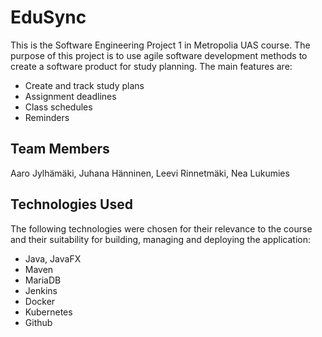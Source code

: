 # EduSync
This is the Software Engineering Project 1 in Metropolia UAS course. The purpose of this project is to use
agile software development methods to create a software product for study planning. The main features are:
- Create and track study plans
- Assignment deadlines
- Class schedules
- Reminders

## Team Members
Aaro Jylhämäki, Juhana Hänninen, Leevi Rinnetmäki, Nea Lukumies

## Technologies Used
The following technologies were chosen for their relevance to the course and their suitability
for building, managing and deploying the application:
- Java, JavaFX
- Maven
- MariaDB
- Jenkins
- Docker
- Kubernetes
- Github